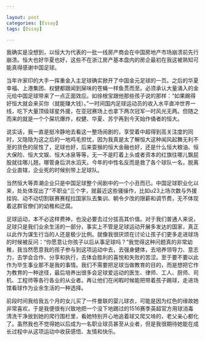 ```yaml
---

layout: post
categories: [Essay]
tags: [Essay]

---
```


我确实是没想到，以恒大为代表的一批一线房产商会在中国房地产市场崩溃前先行崩溃。恒大也好华夏也好，这些不在浙江房产基本盘内的房企最初在我这被熟知可能真得感谢中国足球。

当年许家印的大手一挥重金入主足球确实掀开了中国金元足球的一页。之后的华夏幸福、上港集团、权健都跟闻到屎味的苍蝇一样鱼贯而至。必须承认大量涌入的金元给中国足球带来了一点正面效应。如徐根宝跟他那些孩子说的那样：“如果踢得好恒大就会来买你（就能赚大钱）。”一时间国内足球运动员的收入水平直冲世界一线，吃下大量顶级球星外援，在亚冠赛场上也拿下两次冠军一时风光无两。但随之而来的就是一个个屎坑爆炸，权健、华夏、苏宁再到今天始作俑者的恒大。

说实话，我一直是挺冷静地去看这一整场闹剧的，享受着中超得到高关注度的同时，又隐隐为这之后的一地鸡毛担忧，因为我真是太了解恒大这种闻风起舞无利不至的货色的尿性了，足球也好，后来耍猴的恒大金融也好，还是什么恒大粮油、恒大保险、恒大文娱、恒大冰泉等等，无一不是盯着上头或者资本的红旗往哪儿飘屁股就往哪儿翘，哪管身后洪水滔天。今年的中性名反而是救了各个球队一名，脱离企业直辖，企业死的时候别带上足球队。

当然恒大等弄潮企业只是中国足球整个闹剧中的一个小丑而已。中国足球职业化以来，处处体现出了“不职业”三个字，就最近这些骚操作，比如u23上场次数与外援挂钩、动不动切割联赛赛程拉国家队去集训、朝令夕改的限薪和调节费，无不体现着这群官僚们的幼稚和迂腐。

足球运动，本不必这样费神，也没必要去过分拔高其价值。对于我们普通人来说，足球只是我们业余生活的一部分，事实上不管是足球运动开展多发达的国家，真正以此作为谋生行当的人还是极少比例。就像我很厌烦在讨论让孩子们更多走进球场的时候被反问：“你愿意让你孩子以后从事足球吗？”我觉得这种问题真的非常幼稚，我当然愿意我的孩子参与到这项运动中去，去强身健体，去培养领导力、意志力，去学会合作、分享和执行，去体会胜利的喜悦和失败的苦涩。至于要不要以此作为毕生事业那不是我的事情。我们不需要把足球当做教育的目的，而是想把它作为教育的一种途径，最后培养出很多会足球爱运动的医生、律师、工人、厨师、司机、工程师等各行各业的从业者。再让他们在闲暇时候能把带着孩子踢球，走进场馆看球作为业余生活的一种选择。

前段时间我给我五个月的女儿买了一件曼联的婴儿球衣，可能是因为红色的缘故她非常喜欢，于是我便很有兴致地把一个没下地踢过的1516赛季英超官方用球消毒清洗干净放到她的爬行围栏里，看她特别开心地追着球又爬又啃的，老父亲心都化了。虽然我也不觉得她以后成为一名职业球员甚至从业者，但是我很期待她能在成长过程中从这项运动中收获感悟、友情和快乐。